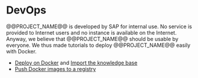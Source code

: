 # DevOps

@@PROJECT_NAME@@ is developed by SAP for internal use. No service is provided to Internet users and no instance is available on the Internet. Anyway, we believe that @@PROJECT_NAME@@ should be usable by everyone. We thus made tutorials to deploy @@PROJECT_NAME@@ easily with Docker.

- [Deploy on Docker](./tutorials/docker) and [Import the knowledge base](../vuln_db/tutorials/vuln_db_tutorial/#batch-import-from-knowledge-base)
- [Push Docker images to a registry](./tutorials/registry)
